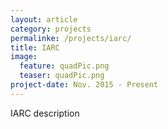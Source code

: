 ```yaml
---
layout: article
category: projects
permalinke: /projects/iarc/
title: IARC
image:
  feature: quadPic.png
  teaser: quadPic.png
project-date: Nov. 2015 - Present
---
```


IARC description